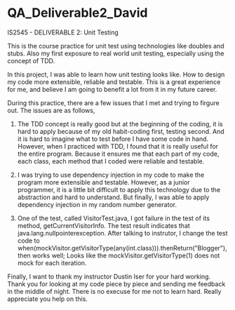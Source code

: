 # QA_Deliverable2_David
IS2545 - DELIVERABLE 2: Unit Testing

This is the course practice for unit test using technologies like doubles and stubs. Also my first exposure to real world unit testing, especially using the concept of TDD.

In this project, I was able to learn how unit testing looks like. How to design my code more extensible, reliable and testable. This is a great experience for me, and believe I am going to benefit a lot from it in my future career. 

During this practice, there are a few issues that I met and trying to firgure out. The issues are as follows,

1. The TDD concept is really good but at the beginning of the coding, it is hard to apply because of my old habit-coding first, testing second. And it is hard to imagine what to test before I have some code in hand. However, when I practiced with TDD, I found that it is really useful for the entire program. Because it ensures me that each part of my code, each class, each method that I coded were reliable and testable.  

2. I was trying to use dependency injection in my code to make the program more extensible and testable. However, as a junior programmer, it is a little bit difficult to apply this technology due to the abstraction and hard to understand. But finally, I was able to apply dependency injection in my random number generator.

3. One of the test, called VisitorTest.java, I got failure in the test of its method, getCurrentVisitorInfo. The test result indicates that java.lang.nullpointerexception. After talking to instrutor, I change the test code to when(mockVisitor.getVisitorType(any(int.class))).thenReturn("Blogger"), then works well; Looks like the mockVisitor.getVisitorType(1) does not mock for each iteration.

Finally, I want to thank my instructor Dustin Iser for your hard working. Thank you for looking at my code piece by piece and sending me feedback in the middle of night. There is no execuse for me not to learn hard. Really appreciate you help on this. 
